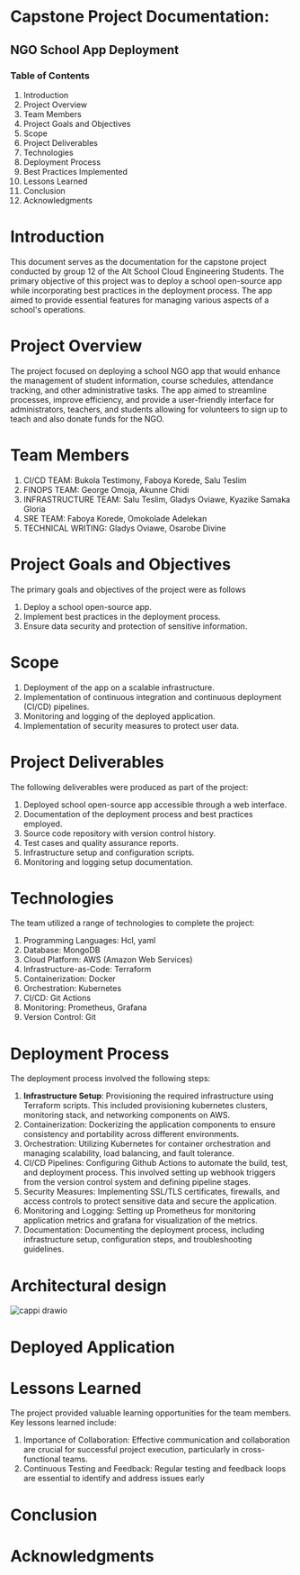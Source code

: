# Capstone Project Documentation: 
## NGO School App Deployment
### Table of Contents

1. Introduction
2. Project Overview
3. Team Members
4. Project Goals and Objectives
5. Scope
6. Project Deliverables
7. Technologies
8. Deployment Process
9. Best Practices Implemented
10. Lessons Learned
11. Conclusion
12. Acknowledgments


# Introduction
This document serves as the documentation for the capstone project conducted by group 12 of the Alt School Cloud Engineering Students. The primary objective of this project was to deploy a school open-source app while incorporating best practices in the deployment process. The app aimed to provide essential features for managing various aspects of a school's operations.

# Project Overview
The project focused on deploying a school NGO app that would enhance the management of student information, course schedules, attendance tracking, and other administrative tasks. The app aimed to streamline processes, improve efficiency, and provide a user-friendly interface for administrators, teachers, and students allowing for volunteers to sign up to teach and also donate funds for the NGO.

# Team Members
1. CI/CD TEAM: Bukola Testimony, Faboya Korede, Salu Teslim
2. FINOPS TEAM: George Omoja, Akunne Chidi
3. INFRASTRUCTURE TEAM: Salu Teslim, Gladys Oviawe, Kyazike Samaka Gloria
4. SRE TEAM: Faboya Korede, Omokolade Adelekan
5. TECHNICAL WRITING: Gladys Oviawe, Osarobe Divine

# Project Goals and Objectives

The primary goals and objectives of the project were as follows
1. Deploy a school open-source app.
2. Implement best practices in the deployment process.
3. Ensure data security and protection of sensitive information.

# Scope
1. Deployment of the app on a scalable infrastructure.
2. Implementation of continuous integration and continuous deployment (CI/CD) pipelines.
3. Monitoring and logging of the deployed application.
4. Implementation of security measures to protect user data.

# Project Deliverables
The following deliverables were produced as part of the project:
1. Deployed school open-source app accessible through a web interface.
2. Documentation of the deployment process and best practices employed.
3. Source code repository with version control history.
4. Test cases and quality assurance reports.
5. Infrastructure setup and configuration scripts.
6. Monitoring and logging setup documentation.

# Technologies
The team utilized a range of technologies to complete the project:

1. Programming Languages: Hcl, yaml
2. Database: MongoDB
3. Cloud Platform: AWS (Amazon Web Services)
4. Infrastructure-as-Code: Terraform
5. Containerization: Docker
6. Orchestration: Kubernetes
7. CI/CD: Git Actions
8. Monitoring: Prometheus, Grafana
9. Version Control: Git

# Deployment Process
The deployment process involved the following steps:
1. <b>Infrastructure Setup</b>: Provisioning the required infrastructure using Terraform scripts. This included provisioning kubernetes clusters, monitoring stack, and networking components on AWS.
2. Containerization: Dockerizing the application components to ensure consistency and portability across different environments.
3. Orchestration: Utilizing Kubernetes for container orchestration and managing scalability, load balancing, and fault tolerance.
4. CI/CD Pipelines: Configuring Github Actions to automate the build, test, and deployment process. This involved setting up webhook triggers from the version control system and defining pipeline stages.
5. Security Measures: Implementing SSL/TLS certificates, firewalls, and access controls to protect sensitive data and secure the application.
6. Monitoring and Logging: Setting up Prometheus for monitoring application metrics and grafana for visualization of the metrics.
7. Documentation: Documenting the deployment process, including infrastructure setup, configuration steps, and troubleshooting guidelines.

# Architectural design
![cappi drawio](https://github.com/Capstone-12/capstone-12/assets/99274632/6a3d63ea-ee15-4c41-b865-ee27f6b74404)

# Deployed Application


# Lessons Learned
The project provided valuable learning opportunities for the team members. Key lessons learned include:

1. Importance of Collaboration: Effective communication and collaboration are crucial for successful project execution, particularly in cross-functional teams.
2. Continuous Testing and Feedback: Regular testing and feedback loops are essential to identify and address issues early

# Conclusion

# Acknowledgments
